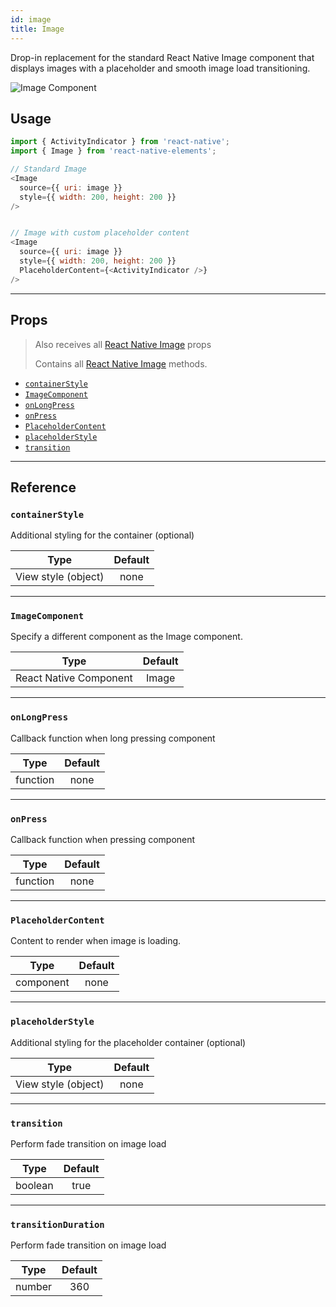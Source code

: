 ```yaml
---
id: image
title: Image
---
```


Drop-in replacement for the standard React Native Image component that displays
images with a placeholder and smooth image load transitioning.

<div class="component-preview component-preview--single margin-none">
  <img src="https://user-images.githubusercontent.com/5962998/48658581-f4170a00-ea1a-11e8-866c-df4f42f21947.gif" alt="Image Component" />
</div>

## Usage

```js
import { ActivityIndicator } from 'react-native';
import { Image } from 'react-native-elements';

// Standard Image
<Image
  source={{ uri: image }}
  style={{ width: 200, height: 200 }}
/>


// Image with custom placeholder content
<Image
  source={{ uri: image }}
  style={{ width: 200, height: 200 }}
  PlaceholderContent={<ActivityIndicator />}
/>
```

---

## Props

> Also receives all
> [React Native Image](https://facebook.github.io/react-native/docs/image#props) props
>
> Contains all
> [React Native Image](https://reactnative.dev/docs/image#methods) methods.

- [`containerStyle`](#containerstyle)
- [`ImageComponent`](#imagecomponent)
- [`onLongPress`](#onlongpress)
- [`onPress`](#onpress)
- [`PlaceholderContent`](#placeholdercontent)
- [`placeholderStyle`](#placeholderstyle)
- [`transition`](#transition)

---

## Reference

### `containerStyle`

Additional styling for the container (optional)

|        Type         | Default |
| :-----------------: | :-----: |
| View style (object) |  none   |

---

### `ImageComponent`

Specify a different component as the Image component.

|          Type          | Default |
| :--------------------: | :-----: |
| React Native Component |  Image  |

---

### `onLongPress`

Callback function when long pressing component

|   Type   | Default |
| :------: | :-----: |
| function |  none   |

---

### `onPress`

Callback function when pressing component

|   Type   | Default |
| :------: | :-----: |
| function |  none   |

---

### `PlaceholderContent`

Content to render when image is loading.

|   Type    | Default |
| :-------: | :-----: |
| component |  none   |

---

### `placeholderStyle`

Additional styling for the placeholder container (optional)

|        Type         | Default |
| :-----------------: | :-----: |
| View style (object) |  none   |

---

### `transition`

Perform fade transition on image load

|  Type   | Default |
| :-----: | :-----: |
| boolean |  true   |

---

### `transitionDuration`

Perform fade transition on image load

|  Type  | Default |
| :----: | :-----: |
| number |   360   |
